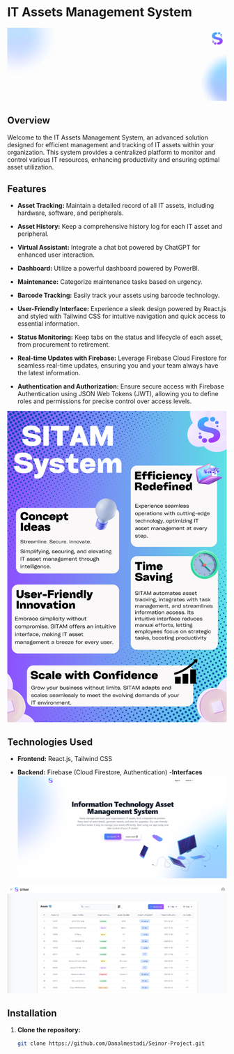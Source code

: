 # IT Assets Management System
![Header](images/Header.gif)

## Overview

Welcome to the IT Assets Management System, an advanced solution designed for efficient management and tracking of IT assets within your organization.
This system provides a centralized platform to monitor and control various IT resources, enhancing productivity and ensuring optimal asset utilization.

## Features

- **Asset Tracking:** Maintain a detailed record of all IT assets, including hardware, software, and peripherals.

- **Asset History:** Keep a comprehensive history log for each IT asset and peripheral.

- **Virtual Assistant:** Integrate a chat bot powered by ChatGPT for enhanced user interaction.

- **Dashboard:** Utilize a powerful dashboard powered by PowerBI.

- **Maintenance:** Categorize maintenance tasks based on urgency.

- **Barcode Tracking:** Easily track your assets using barcode technology.

- **User-Friendly Interface:** Experience a sleek design powered by React.js and styled with Tailwind CSS for intuitive navigation and quick access to essential information.

- **Status Monitoring:** Keep tabs on the status and lifecycle of each asset, from procurement to retirement.

- **Real-time Updates with Firebase:** Leverage Firebase Cloud Firestore for seamless real-time updates, ensuring you and your team always have the latest information.

- **Authentication and Authorization:** Ensure secure access with Firebase Authentication using JSON Web Tokens (JWT), allowing you to define roles and permissions for precise control over access levels.

![Poster](images/SeniorProjectPoster.png)

## Technologies Used

- **Frontend:** React.js, Tailwind CSS

- **Backend:** Firebase (Cloud Firestore, Authentication)
-**Interfaces** 
![Landing](images/Landing-Page.png)

![Home page (Admin)](images/Admin-homePage.png)

## Installation

1. **Clone the repository:**

   ```bash
   git clone https://github.com/Danalmestadi/Seinor-Project.git
